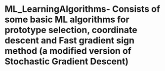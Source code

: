 # ML_LearningAlgorithms- Consists of some basic ML algorithms for prototype selection, coordinate descent and Fast gradient sign method (a modified version of Stochastic Gradient Descent)
